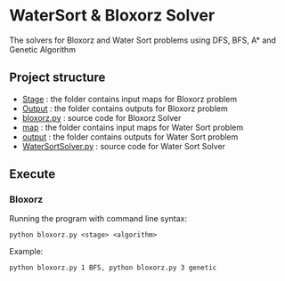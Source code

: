 # WaterSort & Bloxorz Solver
The solvers for Bloxorz and Water Sort problems using DFS, BFS, A* and Genetic Algorithm

## Project structure
* [Stage](./Stage) 		          : the folder contains input maps for Bloxorz problem
* [Output](./Output) 		        : the folder contains outputs for Bloxorz problem
* [bloxorz.py](./bloxorz.py) 		: source code for Bloxorz Solver
* [map](./map) 		              : the folder contains input maps for Water Sort problem
* [output](./output) 		        : the folder contains outputs for Water Sort problem
* [WaterSortSolver.py](./[WaterSortSolver.py) 		: source code for Water Sort Solver

## Execute
### Bloxorz
Running the program with command line syntax:
```
python bloxorz.py <stage> <algorithm>
```
Example: 
```
python bloxorz.py 1 BFS, python bloxorz.py 3 genetic
```
